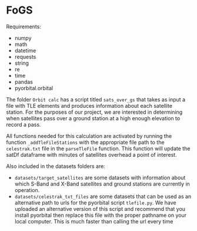 # FoGS
Requirements:
- numpy
- math
- datetime
- requests
- string
- re
- time
- pandas
- pyorbital.orbital

The folder `Orbit calc` has a script titled `sats_over_gs` that takes as input a file with TLE elements and produces information about each satellite station. For the purposes of our project, we are interested in determining when satellites pass over a ground station at a high enough elevation to record a pass. 

All functions needed for this calculation are activated by running the function `_addTleFileStations` with the appropriate file path to the `celestrak.txt` file in the `parseTleFile` function. This function will update the satDf dataframe with minutes of satellites overhead a point of interest. 

Also included in the datasets folders are:
- `datasets/target_satellites` are some datasets with information about which S-Band and X-Band satellites and ground stations are currently in operation. 
- `datasets/celestrak_txt_files` are some datasets that can be used as an alternative path to urls for the pyorbital script `tlefile.py`. We have uploaded an alternative version of this script and recommend that you install pyorbital then replace this file with the proper pathname on your local computer. This is much faster than calling the url every time
